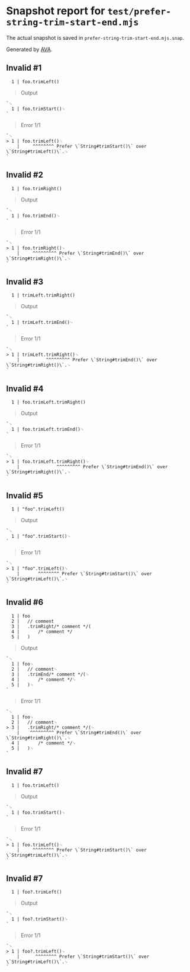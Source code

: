 # Snapshot report for `test/prefer-string-trim-start-end.mjs`

The actual snapshot is saved in `prefer-string-trim-start-end.mjs.snap`.

Generated by [AVA](https://avajs.dev).

## Invalid #1
      1 | foo.trimLeft()

> Output

    `␊
      1 | foo.trimStart()␊
    `

> Error 1/1

    `␊
    > 1 | foo.trimLeft()␊
        |     ^^^^^^^^ Prefer \`String#trimStart()\` over \`String#trimLeft()\`.␊
    `

## Invalid #2
      1 | foo.trimRight()

> Output

    `␊
      1 | foo.trimEnd()␊
    `

> Error 1/1

    `␊
    > 1 | foo.trimRight()␊
        |     ^^^^^^^^^ Prefer \`String#trimEnd()\` over \`String#trimRight()\`.␊
    `

## Invalid #3
      1 | trimLeft.trimRight()

> Output

    `␊
      1 | trimLeft.trimEnd()␊
    `

> Error 1/1

    `␊
    > 1 | trimLeft.trimRight()␊
        |          ^^^^^^^^^ Prefer \`String#trimEnd()\` over \`String#trimRight()\`.␊
    `

## Invalid #4
      1 | foo.trimLeft.trimRight()

> Output

    `␊
      1 | foo.trimLeft.trimEnd()␊
    `

> Error 1/1

    `␊
    > 1 | foo.trimLeft.trimRight()␊
        |              ^^^^^^^^^ Prefer \`String#trimEnd()\` over \`String#trimRight()\`.␊
    `

## Invalid #5
      1 | "foo".trimLeft()

> Output

    `␊
      1 | "foo".trimStart()␊
    `

> Error 1/1

    `␊
    > 1 | "foo".trimLeft()␊
        |       ^^^^^^^^ Prefer \`String#trimStart()\` over \`String#trimLeft()\`.␊
    `

## Invalid #6
      1 | foo
      2 | 	// comment
      3 | 	.trimRight/* comment */(
      4 | 		/* comment */
      5 | 	)

> Output

    `␊
      1 | foo␊
      2 | 	// comment␊
      3 | 	.trimEnd/* comment */(␊
      4 | 		/* comment */␊
      5 | 	)␊
    `

> Error 1/1

    `␊
      1 | foo␊
      2 | 	// comment␊
    > 3 | 	.trimRight/* comment */(␊
        | 	 ^^^^^^^^^ Prefer \`String#trimEnd()\` over \`String#trimRight()\`.␊
      4 | 		/* comment */␊
      5 | 	)␊
    `

## Invalid #7
      1 | foo.trimLeft()

> Output

    `␊
      1 | foo.trimStart()␊
    `

> Error 1/1

    `␊
    > 1 | foo.trimLeft()␊
        |     ^^^^^^^^ Prefer \`String#trimStart()\` over \`String#trimLeft()\`.␊
    `

## Invalid #7
      1 | foo?.trimLeft()

> Output

    `␊
      1 | foo?.trimStart()␊
    `

> Error 1/1

    `␊
    > 1 | foo?.trimLeft()␊
        |      ^^^^^^^^ Prefer \`String#trimStart()\` over \`String#trimLeft()\`.␊
    `
